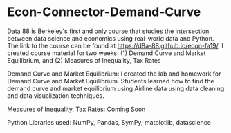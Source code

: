 # Econ-Connector-Demand-Curve
Data 88 is Berkeley's first and only course that studies the intersection between data science and economics using real-world data and Python. The link to the course can be found at https://d8a-88.github.io/econ-fa19/. I created course material for two weeks: (1) Demand Curve and Market Equilibrium, and (2) Measures of Inequality, Tax Rates

Demand Curve and Market Equilibrium: I created the lab and homework for Demand Curve and Market Equilibrium. Students learned how to find the demand curve and market equilibrium using Airline data using data cleaning and data visualization techniques. 

Measures of Inequality, Tax Rates: Coming Soon

Python Libraries used: NumPy, Pandas, SymPy, matplotlib, datascience

